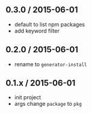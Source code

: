 0.3.0 / 2015-06-01
------------------
- default to list npm packages
- add keyword filter

0.2.0 / 2015-06-01
------------------
- rename to `generator-install`

0.1.x / 2015-06-01
------------------
- init project
- args change `package` to `pkg`

